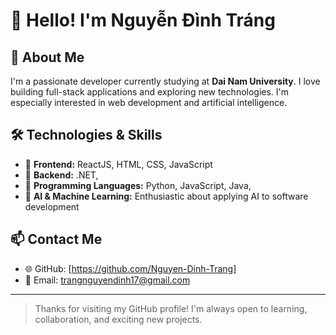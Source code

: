 # 👋 Hello! I'm Nguyễn Đình Tráng

## 🚀 About Me

I'm a passionate developer currently studying at **Dai Nam University**. 
I love building full-stack applications and exploring new technologies. 
I'm especially interested in web development and artificial intelligence.

## 🛠️ Technologies & Skills

- 🔷 **Frontend:** ReactJS, HTML, CSS, JavaScript  
- 🔷 **Backend:** .NET,
- 🔷 **Programming Languages:** Python, JavaScript, Java, 
- 🤖 **AI & Machine Learning:** Enthusiastic about applying AI to software development

## 📫 Contact Me

- 🌐 GitHub: [https://github.com/Nguyen-Dinh-Trang]  
- 📧 Email: trangnguyendinh17@gmail.com

---

> Thanks for visiting my GitHub profile! I'm always open to learning, collaboration, and exciting new projects.
